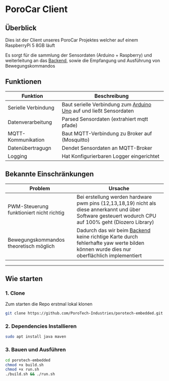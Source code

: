 # PoroCar Client

## Überblick

Dies ist der Client unseres PoroCar Projektes welcher auf einem RaspberryPi 5 8GB läuft

Es sorgt für die sammlung der Sensordaten (Arduino + Raspberry) und weiterleitung an das [Backend](https://github.com/PoroTech-Industries/porotech-backend), sowie die Empfangung und Ausführung von Bewegungskommandos


## Funktionen

| Funktion            | Beschreibung                                                                                                                   |
|---------------------|--------------------------------------------------------------------------------------------------------------------------------|
| Serielle Verbindung | Baut serielle Verbindung zum [Arduino Uno](https://github.com/PoroTech-Industries/porotech-embedded) auf und ließt Sensordaten |
| Datenverarbeitung   | Parsed Sensordaten (extrahiert mqtt pfade)                                                                                     |
| MQTT-Kommunikation  | Baut MQTT-Verbindung zu Broker auf (Mosquitto)                                                                                 |
| Datenübertragugn    | Dendet Sensordaten an MQTT-Broker                                                                                              |
| Logging             | Hat Konfigurierbaren Logger eingerichtet                                                                                       |

## Bekannte Einschränkungen

| Problem                                  | Ursache                                                                                                                                                                                           |
|------------------------------------------|---------------------------------------------------------------------------------------------------------------------------------------------------------------------------------------------------|
| PWM-Steuerung funktioniert nicht richtig | Bei erstellung werden hardware pwm pins (12,13,18,19) nicht als diese annerkannt und über Software gesteuert wodurch CPU auf 100% geht (Diozero Library)                                          |
| Bewegungskommandos theoretisch möglich   | Dadurch das wir beim [Backend](https://github.com/PoroTech-Industries/porotech-backend) keine richtige Karte durch fehlerhafte yaw werte bilden können wurde dies nur oberflächlich implementiert |

---

## Wie starten

### 1. Clone

Zum starten die Repo erstmal lokal klonen

```bash
git clone https://github.com/PoroTech-Industries/porotech-embedded.git
```

### 2. Dependencies Installieren

```bash
sudo apt install java maven 
```

### 3. Bauen und Ausführen

```bash
cd porotech-embedded
chmod +x build.sh
chmod +x run.sh
./build.sh && ./run.sh
```
